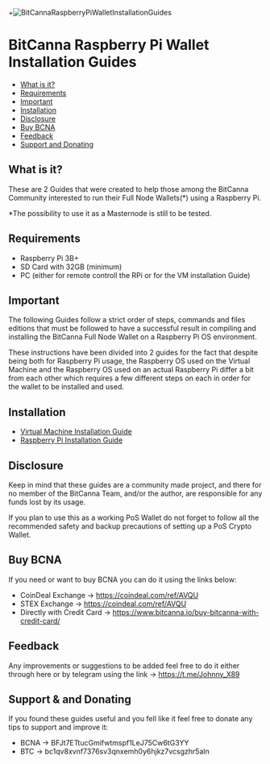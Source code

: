 +![BitCannaRaspberryPiWalletInstallationGuides](https://i.imgur.com/qjUSrrd.png)  
# BitCanna Raspberry Pi Wallet Installation Guides

*   [What is it?](#what-is-it "What is it?")
*   [Requirements](#requirements "Requirements")
*   [Important](#important "Important")
*   [Installation](#installation "Installation")
*   [Disclosure](#desclosure "Desclosure")
*   [Buy BCNA](#buy-bcna "Buy BCNA")
*   [Feedback](#feedback "Feedback")
*   [Support and Donating](#support-and-donating "Support and Donating")

 ## What is it? 

These are 2 Guides that were created to help those among the BitCanna Community interested to run their Full Node Wallets(*) using a Raspberry Pi.

*The possibility to use it as a Masternode is still to be tested.

 ## Requirements

 - Raspberry Pi 3B+  
 - SD Card with 32GB (minimum)
 - PC (either for remote controll the RPi or for the VM installation Guide) 
 
 ## Important 

The following Guides follow a strict order of steps, commands and files editions that must be followed to have a successful result in compiling and installing the BitCanna Full Node Wallet on a Raspberry Pi OS environment.

These instructions have been divided into 2 guides for the fact that despite being both for Raspberry Pi usage, the Raspberry OS used on the Virtual Machine and the Raspberry OS used on an actual Raspberry Pi differ a bit from each other which requires a few different steps on each in order for the wallet to be installed and used.

 ## Installation
 
 *   [Virtual Machine Installation Guide](#virtual-machine-installation-guide "Virtual Machine Installation Guide")
 *   [Raspberry Pi Installation Guide](#raspberry-pi-installation-guide "Raspberry Pi Installation Guide")

 ## Disclosure

Keep in mind that these guides are a community made project, and there for no member of the BitCanna Team, and/or the author, are responsible for any funds lost by its usage. 

If you plan to use this as a working PoS Wallet do not forget to follow all the recommended safety and backup precautions of setting up a PoS Crypto Wallet.

 ## Buy BCNA
 
If you need or want to buy BCNA you can do it using the links below:

 - CoinDeal Exchange -> https://coindeal.com/ref/AVQU
 - STEX Exchange -> https://coindeal.com/ref/AVQU
 - Directly with Credit Card -> https://www.bitcanna.io/buy-bitcanna-with-credit-card/

 ## Feedback

Any improvements or suggestions to be added feel free to do it either through here or by telegram using the link -> https://t.me/Johnny_X89
 
 ## Support & and Donating
 
If you found these guides useful and you fell like it feel free to donate any tips to support and improve it:

 - BCNA -> BFJt7ETtucGmifwtmspf1LeJ75Cw6tG3YY
 - BTC -> bc1qv8xvnf7376sv3qnxemh0y6hjkz7vcsgzhr5aln 
